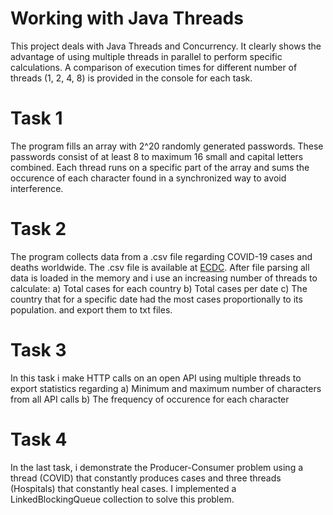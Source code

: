 # Working with Java Threads

This project deals with Java Threads and Concurrency. It clearly shows the advantage of using multiple threads in parallel to perform specific calculations. 
A comparison of execution times for different number of threads (1, 2, 4, 8) is provided in the console for each task.

# Task 1

The program fills an array with 2^20 randomly generated passwords. These passwords consist of at least 8 to maximum 16 small and capital letters combined. Each thread runs on a specific part of the array and sums the occurence of each character found in a synchronized way to avoid interference.

# Task 2

The program collects data from a .csv file regarding COVID-19 cases and deaths worldwide. The .csv file is available at <a href="https://www.ecdc.europa.eu/en/publications-data/download-todays-data-geographic-distribution-covid-19-cases-worldwide">ECDC</a>. After file parsing all data is loaded in the memory and i use an increasing number of threads to calculate:
a) Total cases for each country
b) Total cases per date
c) The country that for a specific date had the most cases proportionally to its population.
and export them to txt files.

# Task 3

In this task i make HTTP calls on an open API using multiple threads to export statistics regarding
a) Minimum and maximum number of characters from all API calls
b) The frequency of occurence for each character

# Task 4

In the last task, i demonstrate the Producer-Consumer problem using a thread (COVID) that constantly produces cases and three threads (Hospitals) that constantly heal cases. I implemented a LinkedBlockingQueue collection to solve this problem.
